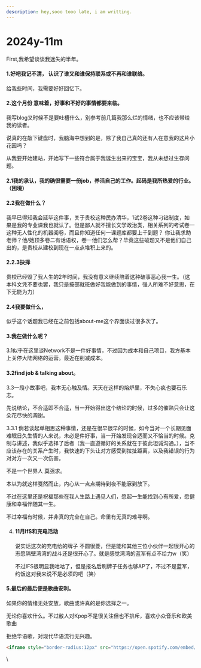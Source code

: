 ```yaml
---
description: hey,sooo tooo late, i am writting.
---
```


# 2024y-11m

First,我希望谈谈我迷失的半年。

#### 1.好吧我记不清， 认识了谁又和谁保持联系或不再和谁联络。

给我些时间，我需要好好回忆下。

#### 2.这个月份 意味着，好事和不好的事情都要来临。

我写blog又时候不是要吐槽什么，别参考前几篇我那么烂的情绪，也不应该带给我的读者。

说真的在敲下键盘时，我脑海中想到的是，除了我自己真的还有人在意我的这片小花园吗？

从我要开始建站，开始写下一些符合属于我诞生出来的宝宝，我从未想过生存问题。

#### 2.1我的承认，我的确很需要一份job，养活自己的工作。起码是我所热爱的行业。（困境）

#### 2.2我在做什么？

我早已得知我会延毕这件事，关于贵校这种民办清华，1试2卷这种刁钻制度，如果是我的专业课我也就认了。但是鄙人就不擅长文学政治类，相关系列的考试卷一这种无人性化的机器阅卷，而且你知道任何一课题库都要上千到题？ 你让我求助老师？他/她顶多卷二有话语权，卷一他们怎么帮？毕竟这些破题又不是他们自己出的，是贵校从建校到现在一点点堆积上来的。

#### 2.2.3抉择

贵校已经毁了我人生的2年时间，我没有意义继续陪着这种破事恶心我一生。（这本科文凭不要也罢，我只是按部就班做好我能做到的事情，强人所难不好意思，在下无能为力）

#### 2.4我要做什么，

似乎这个话题我已经在之前包括about-me这个界面谈过很多次了。

#### 3.我在做什么呢？

3.1似乎在这里谈Network不是一件好事情，不过因为成本和自己项目，我方基本上关停大陆网络的运营。最近在削减成本。

#### 3.2find job & talking about。

3.3一段小故事吧，我本无心触及情。天天在这样的熔炉里，不失心疯也要石乐志。

先说结论，不合适即不合适，当一开始得出这个结论的时候，过多的催熟只会让这朵花尽快的凋谢。

3.3.1 倘若谈起单相思这种事情，还是在很早很早的时候，如今当对一个长期见面难眠日久生情的人来说，未必是件好事，当一开始发现合适而又不恰当的时候。克制与讲述，我似乎选择了后者（我一直遵循好的关系就在于彼此坦诚沟通。），当不应该存在的关系产生时，我快速的下头让对方感受到拉扯距离，以及我错误的行为对对方一次又一次伤害。

不是一个世界人 莫强求。

本以为就这样戛然而止，内心从一点点期待到夜不能寐到放下。

不过在这里还是祝福那些在我人生路上遇见人们，愿起一生能找到心有所爱，愿健康和幸福伴随其一生。

不过幸福有时候，并非真的完全在自己。命里有无真的难寻啊。

4.  #### 11月IfS和充电活动

    说实话这次的充电给的牌子 不圆很菱，但是能和其他三位小伙伴一起很开心的志愿隔壁湾湾的战斗还是很开心了。就是感觉湾湾的蓝军有点不给力w（笑）

    不过IFS很明显我咕咕了，但是报名后刷牌子任务也够AP了，不过不是蓝军，约饭这对我来说不是必须的吧（笑）

#### 5.最后的最后便是歌曲安利。

如果你的情绪无处安放，歌曲或许真的是你选择之一。

无论你喜欢什么。不过敝人对Kpop不是很关注但也不排斥，喜欢小众音乐和欧美歌曲

拒绝华语歌，对现代华语流行无兴趣。

```html
<iframe style="border-radius:12px" src="https://open.spotify.com/embed/track/2x8evxqUlF0eRabbW2JBJd?utm_source=generator" width="100%" height="352" frameBorder="0" allowfullscreen="" allow="autoplay; clipboard-write; encrypted-media; fullscreen; picture-in-picture" loading="lazy"></iframe>
```

​​\
